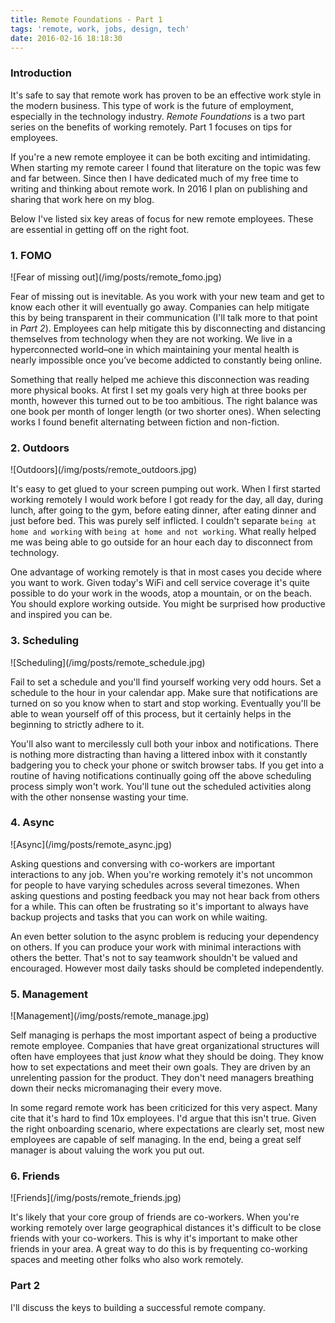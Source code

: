 ```yaml
---
title: Remote Foundations - Part 1
tags: 'remote, work, jobs, design, tech'
date: 2016-02-16 18:18:30
---
```



### Introduction

It's safe to say that remote work has proven to be an effective work style in the modern business. This type of work is the future of employment, especially in the technology industry. _Remote Foundations_ is a two part series on the benefits of working remotely. Part 1 focuses on tips for employees.

If you're a new remote employee it can be both exciting and intimidating. When starting my remote career I found that literature on the topic was few and far between. Since then I have dedicated much of my free time to writing and thinking about remote work. In 2016 I plan on publishing and sharing that work here on my blog.

Below I've listed six key areas of focus for new remote employees. These are essential in getting off on the right foot.

### 1. FOMO

<div class="caption">![Fear of missing out](/img/posts/remote_fomo.jpg)</div>

Fear of missing out is inevitable. As you work with your new team and get to know each other it will eventually go away. Companies can help mitigate this by being transparent in their communication (I'll talk more to that point in _Part 2_). Employees can help mitigate this by disconnecting and distancing themselves from technology when they are not working. We live in a hyperconnected world–one in which maintaining your mental health is nearly impossible once you’ve become addicted to constantly being online.

Something that really helped me achieve this disconnection was reading more physical books. At first I set my goals very high at three books per month, however this turned out to be too ambitious. The right balance was one book per month of longer length (or two shorter ones). When selecting works I found benefit alternating between fiction and non-fiction.

### 2. Outdoors

<div class="caption">![Outdoors](/img/posts/remote_outdoors.jpg)</div>

It's easy to get glued to your screen pumping out work. When I first started working remotely I would work before I got ready for the day, all day, during lunch, after going to the gym, before eating dinner, after eating dinner and just before bed. This was purely self inflicted. I couldn't separate `being at home and working` with `being at home and not working`. What really helped me was being able to go outside for an hour each day to disconnect from technology.

One advantage of working remotely is that in most cases you decide where you want to work. Given today's WiFi and cell service coverage it's quite possible to do your work in the woods, atop a mountain, or on the beach. You should explore working outside. You might be surprised how productive and inspired you can be.

### 3. Scheduling

<div class="caption">![Scheduling](/img/posts/remote_schedule.jpg)</div>

Fail to set a schedule and you'll find yourself working very odd hours. Set a schedule to the hour in your calendar app. Make sure that notifications are turned on so you know when to start and stop working. Eventually you'll be able to wean yourself off of this process, but it certainly helps in the beginning to strictly adhere to it.

You'll also want to mercilessly cull both your inbox and notifications. There is nothing more distracting than having a littered inbox with it constantly badgering you to check your phone or switch browser tabs. If you get into a routine of having notifications continually going off the above scheduling process simply won't work. You'll tune out the scheduled activities along with the other nonsense wasting your time.

### 4. Async

<div class="caption">![Async](/img/posts/remote_async.jpg)</div>

Asking questions and conversing with co-workers are important interactions to any job. When you're working remotely it's not uncommon for people to have varying schedules across several timezones. When asking questions and posting feedback you may not hear back from others for a while. This can often be frustrating so it's important to always have backup projects and tasks that you can work on while waiting.

An even better solution to the async problem is reducing your dependency on others. If you can produce your work with minimal interactions with others the better. That's not to say teamwork shouldn't be valued and encouraged. However most daily tasks should be completed independently.

### 5. Management

<div class="caption">![Management](/img/posts/remote_manage.jpg)</div>

Self managing is perhaps the most important aspect of being a productive remote employee. Companies that have great organizational structures will often have employees that just _know_ what they should be doing. They know how to set expectations and meet their own goals. They are driven by an unrelenting passion for the product. They don't need managers breathing down their necks micromanaging their every move.

In some regard remote work has been criticized for this very aspect. Many cite that it's hard to find 10x employees. I'd argue that this isn't true. Given the right onboarding scenario, where expectations are clearly set, most new employees are capable of self managing. In the end, being a great self manager is about valuing the work you put out.

### 6. Friends

<div class="caption">![Friends](/img/posts/remote_friends.jpg)</div>

It's likely that your core group of friends are co-workers. When you're working remotely over large geographical distances it's difficult to be close friends with your co-workers. This is why it's important to make other friends in your area. A great way to do this is by frequenting co-working spaces and meeting other folks who also work remotely.

### Part 2

I'll discuss the keys to building a successful remote company.
